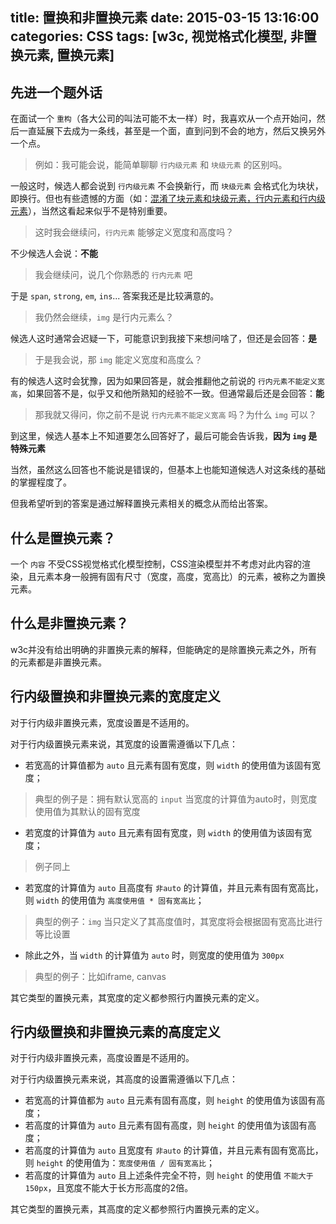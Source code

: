title: 置换和非置换元素
date: 2015-03-15 13:16:00
categories: CSS
tags: [w3c, 视觉格式化模型, 非置换元素, 置换元素]
---

## 先进一个题外话

在面试一个 `重构`（各大公司的叫法可能不太一样）时，我喜欢从一个点开始问，然后一直延展下去成为一条线，甚至是一个面，直到问到不会的地方，然后又换另外一个点。

> 例如：我可能会说，能简单聊聊 `行内级元素` 和 `块级元素` 的区别吗。

一般这时，候选人都会说到 `行内级元素` 不会换新行，而 `块级元素` 会格式化为块状，即换行。但也有些遗憾的方面（如：[混淆了块元素和块级元素，行内元素和行内级元素](/2015/03/09/css/视觉格式化模型中的各种框/#block-level-element)），当然这看起来似乎不是特别重要。

> 这时我会继续问，`行内元素` 能够定义宽度和高度吗？

不少候选人会说：**不能**

> 我会继续问，说几个你熟悉的 `行内元素` 吧

于是 `span`, `strong`, `em`, `ins`... 答案我还是比较满意的。

> 我仍然会继续，`img` 是行内元素么？

候选人这时通常会迟疑一下，可能意识到我接下来想问啥了，但还是会回答：**是**

<!--more-->

> 于是我会说，那 `img` 能定义宽度和高度么？

有的候选人这时会犹豫，因为如果回答是，就会推翻他之前说的 `行内元素不能定义宽高`，如果回答不是，似乎又和他所熟知的经验不一致。但通常最后还是会回答：**能**

> 那我就又得问，你之前不是说 `行内元素不能定义宽高` 吗？为什么 `img` 可以？

到这里，候选人基本上不知道要怎么回答好了，最后可能会告诉我，**因为 `img` 是特殊元素**

当然，虽然这么回答也不能说是错误的，但基本上也能知道候选人对这条线的基础的掌握程度了。

但我希望听到的答案是通过解释置换元素相关的概念从而给出答案。

## 什么是置换元素？

一个 `内容` 不受CSS视觉格式化模型控制，CSS渲染模型并不考虑对此内容的渲染，且元素本身一般拥有固有尺寸（宽度，高度，宽高比）的元素，被称之为置换元素。

## 什么是非置换元素？

w3c并没有给出明确的非置换元素的解释，但能确定的是除置换元素之外，所有的元素都是非置换元素。

## 行内级置换和非置换元素的宽度定义

对于行内级非置换元素，宽度设置是不适用的。

对于行内级置换元素来说，其宽度的设置需遵循以下几点：

* 若宽高的计算值都为 `auto` 且元素有固有宽度，则 `width` 的使用值为该固有宽度；
> 典型的例子是：拥有默认宽高的 `input` 当宽度的计算值为auto时，则宽度使用值为其默认的固有宽度
* 若宽度的计算值为 `auto` 且元素有固有宽度，则 `width` 的使用值为该固有宽度；
> 例子同上
* 若宽度的计算值为 `auto` 且高度有 `非auto` 的计算值，并且元素有固有宽高比，则 `width` 的使用值为 `高度使用值 * 固有宽高比`；
> 典型的例子：`img` 当只定义了其高度值时，其宽度将会根据固有宽高比进行等比设置
* 除此之外，当 `width` 的计算值为 `auto` 时，则宽度的使用值为 `300px`
> 典型的例子：比如iframe, canvas

其它类型的置换元素，其宽度的定义都参照行内置换元素的定义。

## 行内级置换和非置换元素的高度定义

对于行内级非置换元素，高度设置是不适用的。

对于行内级置换元素来说，其高度的设置需遵循以下几点：

* 若宽高的计算值都为 `auto` 且元素有固有高度，则 `height` 的使用值为该固有高度；
* 若高度的计算值为 `auto` 且元素有固有高度，则 `height` 的使用值为该固有高度；
* 若高度的计算值为 `auto` 且宽度有 `非auto` 的计算值，并且元素有固有宽高比，则 `height` 的使用值为：`宽度使用值 / 固有宽高比`；
* 若高度的计算值为 `auto` 且上述条件完全不符，则 `height` 的使用值 `不能大于150px`，且宽度不能大于长方形高度的2倍。

其它类型的置换元素，其高度的定义都参照行内置换元素的定义。